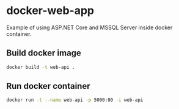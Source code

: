 # docker-web-app
Example of using ASP.NET Core and MSSQL Server inside docker container.

## Build docker image
```bash
docker build -t web-api .
```

## Run docker container
```bash
docker run -t --name web-api -p 5000:80 -i web-api
```
